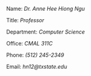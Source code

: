 Name: _Dr. Anne Hee Hiong Ngu_

Title: _Professor_

Department: _Computer Science_

Office: _CMAL 311C_

Phone: _(512) 245-2349_

Email: _hn12@txstate.edu_

